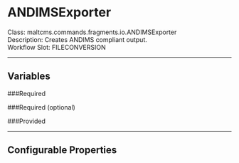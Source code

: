 # ANDIMSExporter
Class: maltcms.commands.fragments.io.ANDIMSExporter  
Description: Creates ANDIMS compliant output.  
Workflow Slot: FILECONVERSION  

---

## Variables
###Required

###Required (optional)

###Provided


---

## Configurable Properties

